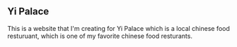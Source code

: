 Yi Palace
---------

This is a website that I'm creating for Yi Palace which is a local chinese food resturuant, which is one of my favorite chinese food resturants.

